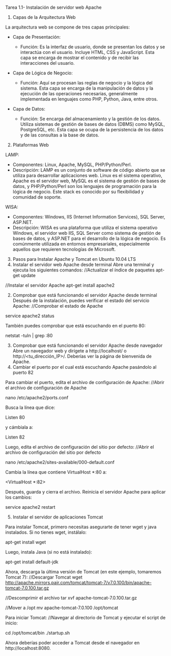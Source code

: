 Tarea 1.1- Instalación de servidor web Apache
1. Capas de la Arquitectura Web

La arquitectura web se compone de tres capas principales:
- Capa de Presentación:
  + Función: Es la interfaz de usuario, donde se presentan los datos y se interactúa con el usuario. Incluye HTML, CSS y JavaScript. Esta capa se encarga de mostrar el contenido y de recibir las interacciones del usuario.

- Capa de Lógica de Negocio:
  + Función: Aquí se procesan las reglas de negocio y la lógica del sistema. Esta capa se encarga de la manipulación de datos y la ejecución de las operaciones necesarias, generalmente implementada en lenguajes como PHP, Python, Java, entre otros.

- Capa de Datos:
  + Función: Se encarga del almacenamiento y la gestión de los datos. Utiliza sistemas de gestión de bases de datos (DBMS) como MySQL, PostgreSQL, etc. Esta capa se ocupa de la persistencia de los datos y de las consultas a la base de datos.

2. Plataformas Web

LAMP:
- Componentes: Linux, Apache, MySQL, PHP/Python/Perl.
- Descripción: LAMP es un conjunto de software de código abierto que se utiliza para desarrollar aplicaciones web. Linux es el sistema operativo, Apache es el servidor web, MySQL es el sistema de gestión de bases de datos, y PHP/Python/Perl son los lenguajes de programación para la lógica de negocio. Este stack es conocido por su flexibilidad y comunidad de soporte.

WISA:
- Componentes: Windows, IIS (Internet Information Services), SQL Server, ASP.NET.
- Descripción: WISA es una plataforma que utiliza el sistema operativo Windows, el servidor web IIS, SQL Server como sistema de gestión de bases de datos, y ASP.NET para el desarrollo de la lógica de negocio. Es comúnmente utilizada en entornos empresariales, especialmente aquellos que requieren tecnologías de Microsoft.

3. Pasos para Instalar Apache y Tomcat en Ubuntu 10.04 LTS
1. Instalar el servidor web Apache desde terminal
Abre una terminal y ejecuta los siguientes comandos:
//Actualizar el índice de paquetes
apt-get update

//Instalar el servidor Apache
apt-get install apache2

2. Comprobar que está funcionando el servidor Apache desde terminal
Después de la instalación, puedes verificar el estado del servicio Apache:
//Comprobar el estado de Apache

service apache2 status

También puedes comprobar que está escuchando en el puerto 80:

netstat -tuln | grep :80

3. Comprobar que está funcionando el servidor Apache desde navegador
Abre un navegador web y dirígete a http://localhost/ o http://<tu_dirección_IP>/. Deberías ver la página de bienvenida de Apache.
4. Cambiar el puerto por el cual está escuchando Apache pasándolo al puerto 82

Para cambiar el puerto, edita el archivo de configuración de Apache:
//Abrir el archivo de configuración de Apache

nano /etc/apache2/ports.conf

Busca la línea que dice:

Listen 80

y cámbiala a:

Listen 82

Luego, edita el archivo de configuración del sitio por defecto:
//Abrir el archivo de configuración del sitio por defecto

nano /etc/apache2/sites-available/000-default.conf

Cambia la línea que contiene VirtualHost *:80 a:

<VirtualHost *:82>

Después, guarda y cierra el archivo.
Reinicia el servidor Apache para aplicar los cambios:

service apache2 restart

5. Instalar el servidor de aplicaciones Tomcat

Para instalar Tomcat, primero necesitas asegurarte de tener wget y java instalados. Si no tienes wget, instálalo:

apt-get install wget

Luego, instala Java (si no está instalado):

apt-get install default-jdk

Ahora, descarga la última versión de Tomcat (en este ejemplo, tomaremos Tomcat 7):
//Descargar Tomcat
wget http://apache.mirrors.pair.com/tomcat/tomcat-7/v7.0.100/bin/apache-tomcat-7.0.100.tar.gz

//Descomprimir el archivo
tar xvf apache-tomcat-7.0.100.tar.gz

//Mover a /opt
mv apache-tomcat-7.0.100 /opt/tomcat

Para iniciar Tomcat:
//Navegar al directorio de Tomcat y ejecutar el script de inicio:

cd /opt/tomcat/bin
./startup.sh

Ahora deberías poder acceder a Tomcat desde el navegador en http://localhost:8080.

